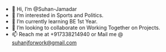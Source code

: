 - 👋 Hi, I’m @Suhan-Jamadar
- 👀 I’m interested in Sports and Politics.
- 🌱 I’m currently learning BE 1st Year.
- 💞️ I’m looking to collaborate on Working Together on Projects. 
- 📫 Reach me at +917338214940 or Mail me @ suhanjforwork@gmail.com

